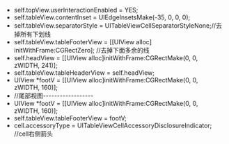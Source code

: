 - self.topView.userInteractionEnabled = YES;
- self.tableView.contentInset = UIEdgeInsetsMake(-35, 0, 0, 0);
- self.tableView.separatorStyle = UITableViewCellSeparatorStyleNone;//去掉所有下划线
- self.tableView.tableFooterView = [[UIView alloc] initWithFrame:CGRectZero];  //去掉下面多余的线
- self.headView = [[UIView alloc]initWithFrame:CGRectMake(0, 0, zWIDTH, 241)];
 - self.tableView.tableHeaderView = self.headView;
- UIView *footV = [[UIView alloc]initWithFrame:CGRectMake(0, 0, zWIDTH, 160)];
-  //尾部视图------------------
 - UIView *footV = [[UIView alloc]initWithFrame:CGRectMake(0, 0, zWIDTH, 160)];
 - self.tableView.tableFooterView = footV;
- cell.accessoryType = UITableViewCellAccessoryDisclosureIndicator; //cell右侧箭头
